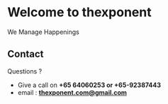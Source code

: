 # Welcome to thexponent
We Manage Happenings


## Contact
Questions ?
- Give a call on **+65 64060253 or +65-92387443**
- email : **thexponent.com@gmail.com**
